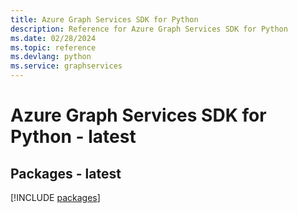 ```yaml
---
title: Azure Graph Services SDK for Python
description: Reference for Azure Graph Services SDK for Python
ms.date: 02/28/2024
ms.topic: reference
ms.devlang: python
ms.service: graphservices
---
```

# Azure Graph Services SDK for Python - latest
## Packages - latest
[!INCLUDE [packages](graph-services-index.md)]